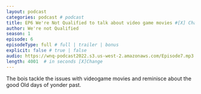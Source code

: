 ```yaml
---
layout: podcast
categories: podcast # podcast
title: EP6 We're Not Qualified to talk about video game movies #[X] Change
author: We're not Qualified 
season: 1
episode: 6
episodeType: full # full | trailer | bonus
explicit: false # true | false
audio: https://wnq-podcast2022.s3.us-west-2.amazonaws.com/Episode7.mp3
length: 4001  # in seconds [X]Change
---
```

The bois tackle the issues with videogame movies and reminisce about the good Old days of yonder past.